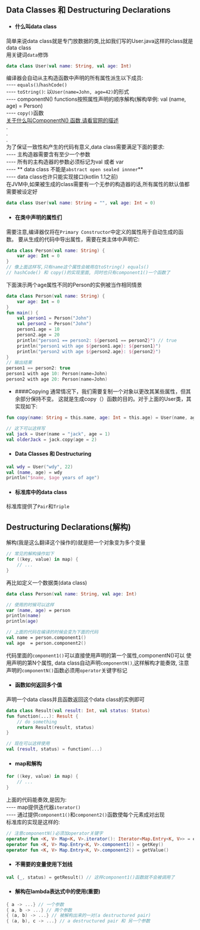 ## Data Classes 和 Destructuring Declarations
- #### 什么叫data class
简单来说data class就是专门放数据的类,比如我们写的User.java这样的class就是data class<br>
用关键词`data`修饰
```kotlin
data class User(val name: String, val age: Int)
```
编译器会自动从主构造函数中声明的所有属性派生以下成员:<br>
----  `equals()`/`hashCode()` <br>
----  `toString()`: 以`User(name=John, age=42)`的形式<br>
----  componentN() functions按照属性声明的顺序解构(解构举例: val (name, age) = Person)<br>
----  `copy()`函数<br>
[关于什么叫ComponentN() 函数,请看官网的描述](https://kotlinlang.org/docs/reference/multi-declarations.html)
<br>
.<br>
.<br>
.<br>
为了保证一致性和产生的代码有意义,data class需要满足下面的要求:<br>
----  主构造器需要含有至少一个参数<br>
----  所有的主构造器的参数必须标记为val 或者 var<br>
----  ** data class 不能是`abstract open sealed innner`** <br>
---- data class也许只能实现接口(kotlin 1.1之前)<br>
在JVM中,如果被生成的class需要有一个无参的构造器的话,所有属性的默认值都需要被设定好
```kotlin
data class User(val name: String = "", val age: Int = 0)
```

- #### 在类中声明的属性们
需要注意,编译器仅将在`Primary Constructor`中定义的属性用于自动生成的函数。
要从生成的代码中导出属性，需要在类主体中声明它:
```kotlin
data class Person(val name: String) {
    var age: Int = 0
}
// 像上面这样写,只有name这个属性会被用在toString() equals() 
// hashCode() 和 copy()的实现里面, 同时也只有component1()一个函数了
```
下面演示两个age属性不同的Person的实例被当作相同情景
```kotlin
data class Person(val name: String) {
    var age: Int = 0
}
fun main() {
    val person1 = Person("John")
    val person2 = Person("John")
    person1.age = 10
    person2.age = 20
    println("person1 == person2: ${person1 == person2}") // true
    println("person1 with age ${person1.age}: ${person1}")
    println("person2 with age ${person2.age}: ${person2}")
}
// 输出结果
person1 == person2: true
person1 with age 10: Person(name=John)
person2 with age 20: Person(name=John)
```

- ####Copying
通常情况下，我们需要复制一个对象以更改其某些属性，但其余部分保持不变。 
这就是生成copy（）函数的目的。对于上面的User类，其实现如下:
```kotlin
fun copy(name: String = this.name, age: Int = this.age) = User(name, age)

// 这下可以这样写
val jack = User(name = "jack", age = 1)
val olderJack = jack.copy(age = 2)
```

- #### Data Classes 和 Destructuring
```kotlin
val wdy = User("wdy", 22)
val (name, age) = wdy
println("$name, $age years of age")
```

- #### 标准库中的data class
标准库提供了`Pair`和`Triple`








## Destructuring Declarations(解构)
解构(我是这么翻译这个操作的)就是把一个对象变为多个变量
```kotlin
// 常见的解构操作如下
for ((key, value) in map) {
    // ...
}
```
再比如定义一个数据类(data class)
```kotlin
data class Person(val name: String, val age: Int)

// 使用的时候可以这样
var (name, age) = person
println(name)
println(age)

// 上面的代码在编译的时候会变为下面的代码
val name = person.component1()
val age  = person.component2()
```
代码里面的`component1()`可以直接使用声明的第一个属性,componentN()可以
使用声明的第N个属性, data class自动声明`componentN()`,这样解构才能奏效,
注意声明的`componentN()`函数必须用`operator`关键字标记

- #### 函数如何返回多个值
声明一个data class并且函数返回这个data class的实例即可
```kotlin
data class Result(val result: Int, val status: Status)
fun function(...): Result {
    // do something
    return Result(result, status)
}

// 现在可以这样使用
val (result, status) = function(...)
```

- #### map和解构
```kotlin
for ((key, value) in map) {
    // ...
}
```
上面的代码能奏效,是因为:<br>
---- map提供迭代器`iterator()`<br>
---- 通过提供`component1()`和`component2()`函数使每个元素成对出现<br>
标准库的实现是这样的:
```kotlin
// 注意componentN()必须加operator关键字
operator fun <K, V> Map<K, V>.iterator(): Iterator<Map.Entry<K, V>> = entrySet().iterator()
operator fun <K, V> Map.Entry<K, V>.component1() = getKey()
operator fun <K, V> Map.Entry<K, V>.component2() = getValue()
```

- #### 不需要的变量使用下划线
```kotlin
val (_, status) = getResult() // 这样component1()函数就不会被调用了
```

- #### 解构在lambda表达式中的使用(重要)
```kotlin
{ a -> ...} // 一个参数
{ a, b -> ...} // 两个参数
{ (a, b) -> ...} // 被解构出来的一对(a destructured pair)
{ (a, b), c -> ...} // a destructured pair 和 另一个参数 

```









